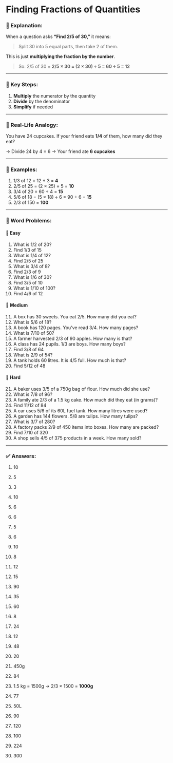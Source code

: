 # Finding Fractions of Quantities

### 📘 Explanation:

When a question asks **“Find 2/5 of 30,”** it means:

> Split 30 into 5 equal parts, then take 2 of them.

This is just **multiplying the fraction by the number**.

> So:
> 2/5 of 30 = **2/5 × 30 = (2 × 30) ÷ 5 = 60 ÷ 5 = 12**

---

### 🧠 Key Steps:

1. **Multiply** the numerator by the quantity
2. **Divide** by the denominator
3. **Simplify** if needed

---

### 🍰 Real-Life Analogy:

You have 24 cupcakes.
If your friend eats **1/4** of them, how many did they eat?

→ Divide 24 by 4 = 6
→ Your friend ate **6 cupcakes**

---

### 🧮 Examples:

1. 1/3 of 12 = 12 ÷ 3 = **4**
2. 2/5 of 25 = (2 × 25) ÷ 5 = **10**
3. 3/4 of 20 = 60 ÷ 4 = **15**
4. 5/6 of 18 = (5 × 18) ÷ 6 = 90 ÷ 6 = **15**
5. 2/3 of 150 = **100**

---

### 🧩 Word Problems:

#### 🔹 Easy

1. What is 1/2 of 20?
2. Find 1/3 of 15
3. What is 1/4 of 12?
4. Find 2/5 of 25
5. What is 3/4 of 8?
6. Find 2/3 of 9
7. What is 1/6 of 30?
8. Find 3/5 of 10
9. What is 1/10 of 100?
10. Find 4/6 of 12

#### 🔸 Medium

11. A box has 30 sweets. You eat 2/5. How many did you eat?
12. What is 5/6 of 18?
13. A book has 120 pages. You’ve read 3/4. How many pages?
14. What is 7/10 of 50?
15. A farmer harvested 2/3 of 90 apples. How many is that?
16. A class has 24 pupils. 1/3 are boys. How many boys?
17. Find 3/8 of 64
18. What is 2/9 of 54?
19. A tank holds 60 litres. It is 4/5 full. How much is that?
20. Find 5/12 of 48

#### 🔺 Hard

21. A baker uses 3/5 of a 750g bag of flour. How much did she use?
22. What is 7/8 of 96?
23. A family ate 2/3 of a 1.5 kg cake. How much did they eat (in grams)?
24. Find 11/12 of 84
25. A car uses 5/6 of its 60L fuel tank. How many litres were used?
26. A garden has 144 flowers. 5/8 are tulips. How many tulips?
27. What is 3/7 of 280?
28. A factory packs 2/9 of 450 items into boxes. How many are packed?
29. Find 7/10 of 320
30. A shop sells 4/5 of 375 products in a week. How many sold?

---

### ✅ Answers:

1. 10

2. 5

3. 3

4. 10

5. 6

6. 6

7. 5

8. 6

9. 10

10. 8

11. 12

12. 15

13. 90

14. 35

15. 60

16. 8

17. 24

18. 12

19. 48

20. 20

21. 450g

22. 84

23. 1.5 kg = 1500g → 2/3 × 1500 = **1000g**

24. 77

25. 50L

26. 90

27. 120

28. 100

29. 224

30. 300

